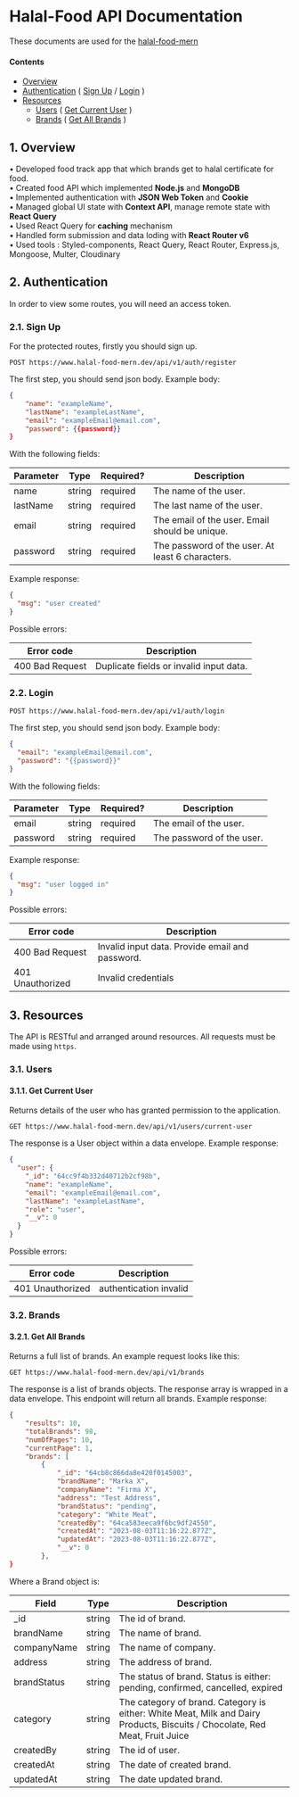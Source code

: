 # Halal-Food API Documentation

These documents are used for the [halal-food-mern](https://www.halal-food-mern.dev/)

#### Contents

- [Overview](#1-overview)
- [Authentication](#2-authentication) ( [Sign Up](#21-sign-up) / [Login](#22-login) )
- [Resources](#3-resources)
  - [Users](#31-users) ( [Get Current User](#311-get-current-user) )
  - [Brands](#32-brands) ( [Get All Brands](#321-get-all-brands) )

## 1. Overview

•	Developed food track app that which brands get to halal certificate for food.   
•	Created  food API which implemented **Node.js** and **MongoDB**   
•	Implemented authentication with **JSON Web Token** and **Cookie**   
•	Managed global UI state with **Context API**, manage remote state with **React Query**     
•	Used React Query for **caching** mechanism  
•	Handled form submission and data loding with **React Router v6**  
•	Used tools : Styled-components, React Query, React Router, Express.js, Mongoose, Multer, Cloudinary   

## 2. Authentication

In order to view some routes, you will need an access token.

### 2.1. Sign Up

For the protected routes, firstly you should sign up.

```
POST https://www.halal-food-mern.dev/api/v1/auth/register
```

The first step, you should send json body. Example body:

```json
{
    "name": "exampleName",
    "lastName": "exampleLastName",
    "email": "exampleEmail@email.com",
    "password": {{password}}
}
```

With the following fields:

| Parameter | Type   | Required? | Description                                      |
| --------- | ------ | --------- | ------------------------------------------------ |
| name      | string | required  | The name of the user.                            |
| lastName  | string | required  | The last name of the user.                       |
| email     | string | required  | The email of the user. Email should be unique.   |
| password  | string | required  | The password of the user. At least 6 characters. |

Example response:

```json
{
  "msg": "user created"
}
```

Possible errors:

| Error code      | Description                             |
| --------------- | --------------------------------------- |
| 400 Bad Request | Duplicate fields or invalid input data. |

### 2.2. Login

```
POST https://www.halal-food-mern.dev/api/v1/auth/login
```

The first step, you should send json body. Example body:

```json
{
  "email": "exampleEmail@email.com",
  "password": "{{password}}"
}
```

With the following fields:

| Parameter | Type   | Required? | Description               |
| --------- | ------ | --------- | ------------------------- |
| email     | string | required  | The email of the user.    |
| password  | string | required  | The password of the user. |

Example response:

```json
{
  "msg": "user logged in"
}
```

Possible errors:

| Error code       | Description                                     |
| ---------------- | ----------------------------------------------- |
| 400 Bad Request  | Invalid input data. Provide email and password. |
| 401 Unauthorized | Invalid credentials                             |

## 3. Resources

The API is RESTful and arranged around resources. All requests must be made using `https`.

### 3.1. Users

#### 3.1.1. Get Current User

Returns details of the user who has granted permission to the application.

```
GET https://www.halal-food-mern.dev/api/v1/users/current-user
```

The response is a User object within a data envelope. Example response:

```json
{
  "user": {
    "_id": "64cc9f4b332d40712b2cf98b",
    "name": "exampleName",
    "email": "exampleEmail@email.com",
    "lastName": "exampleLastName",
    "role": "user",
    "__v": 0
  }
}
```

Possible errors:

| Error code       | Description            |
| ---------------- | ---------------------- |
| 401 Unauthorized | authentication invalid |

### 3.2. Brands

#### 3.2.1. Get All Brands

Returns a full list of brands. An example request looks like this:

```
GET https://www.halal-food-mern.dev/api/v1/brands
```

The response is a list of brands objects. The response array is wrapped in a data envelope. This endpoint will return all brands. Example response:

```json
{
    "results": 10,
    "totalBrands": 98,
    "numOfPages": 10,
    "currentPage": 1,
    "brands": [
        {
            "_id": "64cb8c866da8e420f0145003",
            "brandName": "Marka X",
            "companyName": "Firma X",
            "address": "Test Address",
            "brandStatus": "pending",
            "category": "White Meat",
            "createdBy": "64ca583eeca9f6bc9df24550",
            "createdAt": "2023-08-03T11:16:22.877Z",
            "updatedAt": "2023-08-03T11:16:22.877Z",
            "__v": 0
        },
}
```

Where a Brand object is:

| Field       | Type   | Description                                                                                                                 |
| ----------- | ------ | --------------------------------------------------------------------------------------------------------------------------- |
| \_id        | string | The id of brand.                                                                                                            |
| brandName   | string | The name of brand.                                                                                                          |
| companyName | string | The name of company.                                                                                                        |
| address     | string | The address of brand.                                                                                                       |
| brandStatus | string | The status of brand. Status is either: pending, confirmed, cancelled, expired                                               |
| category    | string | The category of brand. Category is either: White Meat, Milk and Dairy Products, Biscuits / Chocolate, Red Meat, Fruit Juice |
| createdBy   | string | The id of user.                                                                                                             |
| createdAt   | string | The date of created brand.                                                                                                  |
| updatedAt   | string | The date updated brand.                                                                                                     |
